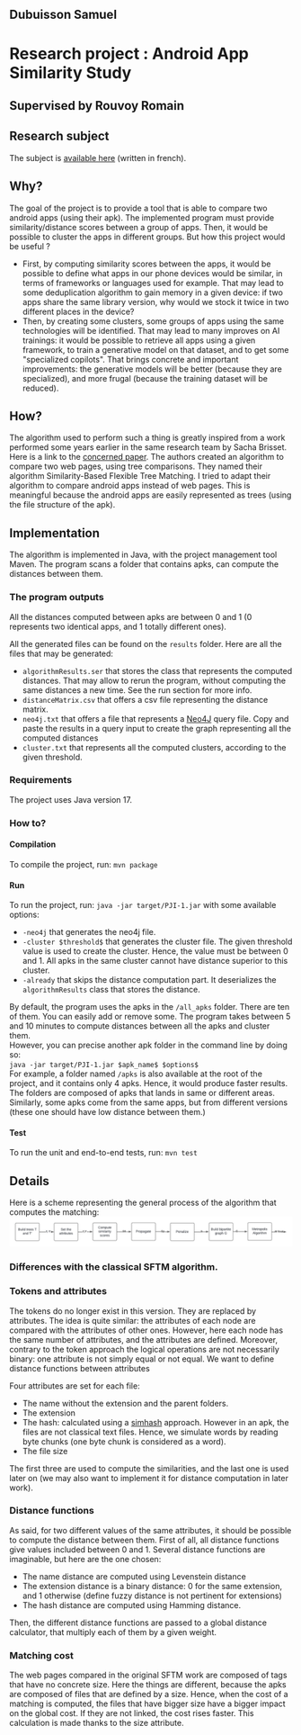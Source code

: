 ## Dubuisson Samuel

# Research project : Android App Similarity Study

## Supervised by Rouvoy Romain

## Research subject

The subject is [available here](http://projets-info.univ-lille.fr/master/etu/projects/31e02aad-7795-4194-98b4-f61ff4744123) (written in french).

## Why? 

The goal of the project is to provide a tool that is able to compare two android apps (using their apk). 
The implemented program must provide similarity/distance scores between a group of apps. 
Then, it would be possible to cluster the apps in different groups. But how this project would
be useful ?  
- First, by computing similarity scores between the apps, it would be possible to define what apps in our
phone devices would be similar, in terms of frameworks or languages used for example. That may lead to some
deduplication algorithm to gain memory in a given device: if two apps share the same library version, why would we stock it twice in two different places in the device?
- Then, by creating some clusters, some groups of apps using the same technologies will be identified. That may lead to many improves on AI trainings: it would be possible
to retrieve all apps using a given framework, to train a generative model on that dataset, and to get some "specialized copilots". That brings concrete and important improvements:
the generative models will be better (because they are specialized), and more frugal (because the training dataset will be reduced).

## How?

The algorithm used to perform such a thing is greatly inspired from a work performed some years earlier in the same research team by Sacha Brisset. Here is
a link to the [concerned paper](https://hal.science/hal-03774245). The authors created an algorithm to compare two web pages, using tree comparisons. They named their algorithm
Similarity-Based Flexible Tree Matching. I tried to adapt their algorithm to compare android apps instead of web pages. This is meaningful because the android apps are easily represented as trees (using the file structure of the apk).

## Implementation

The algorithm is implemented in Java, with the project management tool Maven.
The program scans a folder that contains apks, can compute the distances between them.

### The program outputs

All the distances computed between apks are between 0 and 1 (0 represents two identical apps, and 1 totally different ones).

All the generated files can be found on the `results` folder. Here are all the files that may be generated:
- `algorithmResults.ser` that stores the class that represents the computed distances. That may allow to rerun the program, without computing the 
same distances a new time. See the run section for more info.
- `distanceMatrix.csv` that offers a csv file representing the distance matrix. 
- `neo4j.txt` that offers a file that represents a [Neo4J](https://neo4j.com/) query file. Copy and paste the results in a query input to create the graph representing all the computed distances
- `cluster.txt` that represents all the computed clusters, according to the given threshold.

### Requirements 

The project uses Java version 17.

### How to?

#### Compilation

To compile the project, run: `mvn package`

#### Run

To run the project, run: `java -jar target/PJI-1.jar` with some available options:
- `-neo4j` that generates the neo4j file.
- `-cluster $threshold$` that generates the cluster file. The given threshold value is used to create the cluster. Hence, the value must be between 0 and 1. All
apks in the same cluster cannot have distance superior to this cluster.
- `-already` that skips the distance computation part. It deserializes the `algorithmResults` class that stores the distance.

By default, the program uses the apks in the `/all_apks` folder. There are ten of them. You can easily add or remove some. The program takes between 5 and 10 minutes to compute distances between all the apks and cluster them.  
However, you can precise another apk folder in the command line by doing so:  
`java -jar target/PJI-1.jar $apk_name$ $options$`  
For example, a folder named `/apks` is also available at the root of the project, and it contains only 4 apks. Hence, it would produce faster results.  
The folders are composed of apks that lands in same or different areas. Similarly, some apks come from the same apps, but from different versions (these one should have low distance between them.)

#### Test

To run the unit and end-to-end tests, run: `mvn test`

## Details 

Here is a scheme representing the general process of the algorithm that computes the matching:
![matching_process](resources/images/matching_process.png)

### Differences with the classical SFTM algorithm.

### Tokens and attributes

The tokens do no longer exist in this version. They are replaced by attributes. The idea is quite similar: the attributes of each node are compared with the attributes of other ones.
However, here each node has the same number of attributes, and the attributes are defined. Moreover, contrary to the token approach the logical operations are not necessarily binary: one attribute is not simply equal or not equal. We want to define distance functions between attributes

Four attributes are set for each file:
- The name without the extension and the parent folders.
- The extension
- The hash: calculated using a [simhash](https://en.wikipedia.org/wiki/SimHash) approach. However in an apk, the files are not classical text files. Hence, we simulate words by reading byte chunks (one byte chunk is considered as a word).
- The file size

The first three are used to compute the similarities, and the last one is used later on (we may also want to implement it for distance computation in later work).

### Distance functions

As said, for two different values of the same attributes, it should be possible to compute the distance between them. First of all, all distance functions give values included between 0 and 1. Several distance functions are imaginable, but here are the one chosen:
- The name distance are computed using Levenstein distance
- The extension distance is a binary distance: 0 for the same extension, and 1 otherwise (define fuzzy distance is not pertinent for extensions)
- The hash distance are computed using Hamming distance. 

Then, the different distance functions are passed to a global distance calculator, that multiply each of them by a given weight.

### Matching cost 

The web pages compared in the original SFTM work are composed of tags that have no concrete size. Here the things are different, because the apks are composed of files that are defined by a size.
Hence, when the cost of a matching is computed, the files that have bigger size have a bigger impact on the global cost. If they are not linked, the cost rises faster. This calculation is made thanks to the size attribute. 

